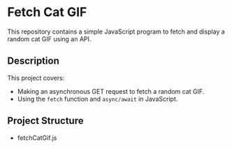 # Fetch Cat GIF

This repository contains a simple JavaScript program to fetch and display a random cat GIF using an API.

## Description

This project covers:
- Making an asynchronous GET request to fetch a random cat GIF.
- Using the `fetch` function and `async/await` in JavaScript.

## Project Structure

- fetchCatGif.js

